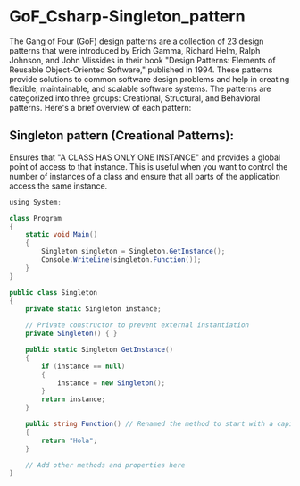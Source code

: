 # GoF_Csharp-Singleton_pattern

The Gang of Four (GoF) design patterns are a collection of 23 design patterns that were introduced by Erich Gamma, Richard Helm, Ralph Johnson, and John Vlissides in their book "Design Patterns: Elements of Reusable Object-Oriented Software," published in 1994. These patterns provide solutions to common software design problems and help in creating flexible, maintainable, and scalable software systems. The patterns are categorized into three groups: Creational, Structural, and Behavioral patterns. Here's a brief overview of each pattern:

## Singleton pattern (Creational Patterns):
Ensures that "A CLASS HAS ONLY ONE INSTANCE" and provides a global point of access to that instance. This is useful when you want to control the number of instances of a class and ensure that all parts of the application access the same instance.

```csharp
﻿using System;

class Program
{
    static void Main()
    {
        Singleton singleton = Singleton.GetInstance();
        Console.WriteLine(singleton.Function());
    }
}

public class Singleton
{
    private static Singleton instance;

    // Private constructor to prevent external instantiation
    private Singleton() { }

    public static Singleton GetInstance()
    {
        if (instance == null)
        {
            instance = new Singleton();
        }
        return instance;
    }

    public string Function() // Renamed the method to start with a capital letter
    {
        return "Hola";
    }

    // Add other methods and properties here
}
```
